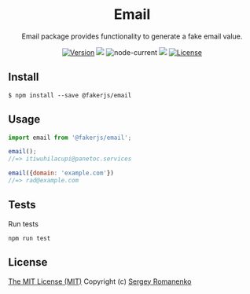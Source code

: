 <h1 align="center">Email</h1>
<p align="center">Email package provides functionality to generate a fake email value.</p>

<p align="center">
<a href="https://github.com/faker-javascript/email/releases"><img alt="Version" src="https://img.shields.io/github/release/faker-javascript/email.svg?label=version&color=green"></a> <img src="https://img.shields.io/npm/dt/@fakerjs/email"> <img alt="node-current" src="https://img.shields.io/node/v/@fakerjs/email"> <a href="https://github.com/faker-javascript/email/actions/workflows/ci.yml"><img src="https://github.com/faker-javascript/email/actions/workflows/ci.yml/badge.svg"></a> <a href="https://github.com/faker-javascript/email"><img src="https://img.shields.io/badge/license-MIT-blue.svg?color=green" alt="License"></a>
</p>

## Install

```
$ npm install --save @fakerjs/email
```

## Usage

```js
import email from '@fakerjs/email';

email();
//=> itiwuhilacupi@panetoc.services

email({domain: 'example.com'})
//=> rad@example.com
```

## Tests

Run tests

```
npm run test
```

## License
[The MIT License (MIT)](https://github.com/faker-javascript/email/blob/master/LICENSE)
Copyright (c) [Sergey Romanenko](https://github.com/Awilum)
